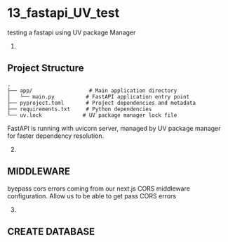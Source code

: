 # 13_fastapi_UV_test

testing a fastapi using UV package Manager

1.

## Project Structure

```
.
├── app/                  # Main application directory
│   └── main.py          # FastAPI application entry point
├── pyproject.toml       # Project dependencies and metadata
├── requirements.txt     # Python dependencies
└── uv.lock             # UV package manager lock file
```

FastAPI is running with uvicorn server, managed by UV package manager for faster dependency resolution.

2.

## MIDDLEWARE

byepass cors errors coming from our next.js
CORS middleware configuration. Allow us to be able to get pass CORS errors

3.

## CREATE DATABASE
